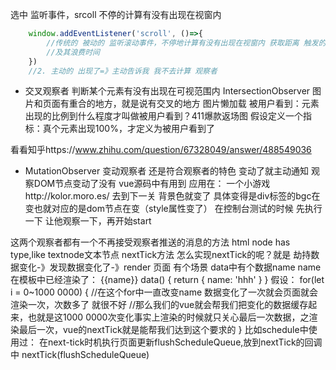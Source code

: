 选中 监听事件，srcoll 不停的计算有没有出现在视窗内
```js
    window.addEventListener('scroll', ()=>{
        //传统的 被动的 监听滚动事件，不停地计算有没有出现在视窗内 获取距离 触发的频率太多
        //及其浪费时间
    })
    //2. 主动的 出现了=》主动告诉我 我不去计算 观察者
```
- 交叉观察者 判断某个元素有没有出现在可视范围内 IntersectionObserver
图片和页面有重合的地方，就是说有交叉的地方
图片懒加载
被用户看到：元素出现的比例到什么程度才叫做被用户看到？411爆款返场图 
假设定义一个指标：真个元素出现100%，才定义为被用户看到了

看看知乎https://www.zhihu.com/question/67328049/answer/488549036
- MutationObserver
变动观察者 还是符合观察者的特色 变动了就主动通知
观察DOM节点变动了没有
vue源码中有用到
应用在：
一个小游戏http://kolor.moro.es/ 去到下一关 背景色就变了 具体变得是div标签的bgc在变也就对应的是dom节点在变（style属性变了）
在控制台测试的时候 先执行一下 让他观察一下，再开始start

这两个观察者都有一个不再接受观察者推送的消息的方法
html node has type,like textnode文本节点
nextTick方法 怎么实现nextTick的呢？就是
劫持数据变化-》发现数据变化了-》render 页面
有个场景 data中有个数据name 
name在模板中已经渲染了：
{{name}}
data() {
    return {
        name: 'hhh'
    }
}
假设：
for(let i = 0~1000 0000) {
    //在这个for中一直改变name 数据变化了一次就会页面就会渲染一次，次数多了 就很不好
    //那么我们的vue就会帮我们把变化的数据缓存起来，也就是这1000 0000次变化事实上渲染的时候就只关心最后一次数据，之渲染最后一次，vue的nextTick就是能帮我们达到这个要求的
}
比如schedule中使用过：
在next-tick时机执行页面更新flushScheduleQueue,放到nextTick的回调中
nextTick(flushScheduleQueue)